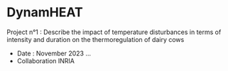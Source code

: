 # DynamHEAT

Project n°1 : Describe the impact of temperature disturbances in terms of intensity and duration on the thermoregulation of dairy cows
- Date : November 2023 ... 
- Collaboration INRIA

  

